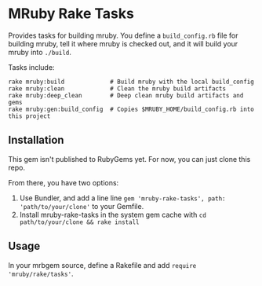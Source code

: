 # MRuby Rake Tasks

Provides tasks for building mruby. You define a `build_config.rb` file for building mruby,
tell it where mruby is checked out, and it will build your mruby into `./build`.

Tasks include:

```
rake mruby:build             # Build mruby with the local build_config
rake mruby:clean             # Clean the mruby build artifacts
rake mruby:deep_clean        # Deep clean mruby build artifacts and gems
rake mruby:gen:build_config  # Copies $MRUBY_HOME/build_config.rb into this project
```

## Installation

This gem isn't published to RubyGems yet. For now, you can just clone this repo.

From there, you have two options:

1. Use Bundler, and add a line line `gem 'mruby-rake-tasks', path: 'path/to/your/clone'` to your Gemfile.
2. Install mruby-rake-tasks in the system gem cache with `cd path/to/your/clone && rake install`

## Usage

In your mrbgem source, define a Rakefile and add `require 'mruby/rake/tasks'`.
